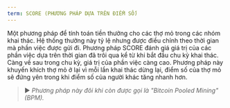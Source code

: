 ```yaml
---
term: SCORE (PHƯƠNG PHÁP DỰA TRÊN ĐIỂM SỐ)
---
```


Một phương pháp để tính toán tiền thưởng cho các thợ mỏ trong các nhóm khai thác. Hệ thống thưởng này tỷ lệ nhưng được điều chỉnh theo thời gian mà phần việc được gửi đi. Phương pháp SCORE đánh giá giá trị của các phần việc dựa trên thời gian đã trôi qua kể từ khi bắt đầu chu kỳ khai thác. Càng về sau trong chu kỳ, giá trị của phần việc càng cao. Phương pháp này khuyến khích thợ mỏ ở lại vì mỗi lần khai thác dừng lại, điểm số của thợ mỏ sẽ đứng yên trong khi điểm số của người khác tăng nhanh hơn.

> ► *Phương pháp này đôi khi còn được gọi là "Bitcoin Pooled Mining" (BPM).*